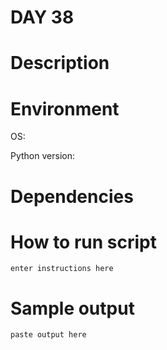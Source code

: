 
# DAY 38

# Description

# Environment
OS:

Python version:

# Dependencies

# How to run script
```
enter instructions here
```

# Sample output
```
paste output here
```
